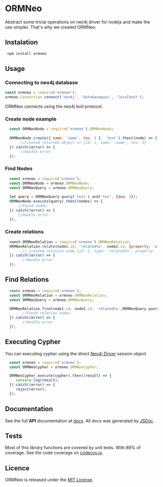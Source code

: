 # ORMNeo

Abstract some trivial operations on neo4j driver for nodejs and make the use simpler. That's why we created ORMNeo.

## Instalation
```sh
 npm install ormneo
```
## Usage 

### Connecting to neo4j database

```js
const ormneo = require('ormneo');
ormneo.Connection.connect('neo4j', 'databasepass', 'localhost');

```
   ORMNeo connects using the neo4j bolt protocol.

### Create node example

```js
  const ORMNeoNode = require('ormneo').ORMNeoNode;
  
  ORMNeoNode.create({ name: 'name', tes: 3 }, 'test').then((node) => {
       //Created returned object => {id: 1, name: 'name', tes: 3}
  }).catch((error) => {
       //Handle error
  });
```

### Find Nodes 
  ```js
    const ormneo = require('ormneo');
    const ORMNeoNode = ormneo.ORMNeoNode;
    const ORMNeoQuery = ormneo.ORMNeoQuery;
    
    let query = ORMNeoQuery.query('test').and('tes', {$eq: 3});
    ORMNeoNode.execute(query).then((nodes) => {
        //Found nodes.
    }).catch((error) => {
        //Handle error.
    });
  ```
### Create relations
```js
  const ORMNeoRelation = require('ormneo').ORMNeoRelation;
  ORMNeoRelation.relate(node1.id, 'relatedto', node2.id, {property: 'a'}).then((rels) => {
        // Created relation node {id: 2, type: 'relatedto', property: 'a'}
  }).catch((error) => {
        //Handle error
  });
```

## Find Relations 

```js
  conts ormneo = require('ormneo');
  const ORMNeoRelation = ormneo.ORMNeoRelation;
  const ORMNeoQuery = ormneo.ORMNeoQuery;

  ORMNeoRelation.find(node1.id, node2.id, 'relatedto',ORMNeoQuery.query().and('property', {$eq: 'c'})).then((nodes) => {
        //Found relation nodes.
  }).catch((error) => {
        //Handle error.
  });
```

## Executing Cypher
You can executing cypher using the direct [Neo4j Driver](https://github.com/neo4j/neo4j-javascript-driver) session object.

```js
  const ormneo = require('ormneo');
  const ORMNeoCypher = ormneo.ORMNeoCypher;

  ORMNeoCypher.execute(cypher).then((result) => {
     console.log(result);
  }).catch((error) => {
     reject(error);
  });
``` 

## Documentation

  See the full **API** documentation at [docs](docs). All docs was generated by [JSDoc](https://github.com/jsdoc3/jsdoc).

## Tests

  Most of this library functions are covered by unit tests. With 89% of coverage.
  See the code coverage on [codecov.io](https://codecov.io/gh/LucianoPAlmeida/ORMNeo).

## Licence

ORMNeo is released under the [MIT License](https://opensource.org/licenses/MIT).
